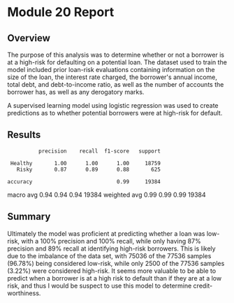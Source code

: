 # Module 20 Report

## Overview

The purpose of this analysis was to determine whether or not a borrower is at a high-risk for defaulting on a potential loan. The dataset used to train the model included prior loan-risk evaluations containing information on the size of the loan, the interest rate charged, the borrower's annual income, total debt, and debt-to-income ratio, as well as the number of accounts the borrower has, as well as any derogatory marks.

A supervised learning model using logistic regression was used to create predictions as to whether potential borrowers were at high-risk for default.

## Results

              precision    recall  f1-score   support

     Healthy       1.00      1.00      1.00     18759
       Risky       0.87      0.89      0.88       625

    accuracy                           0.99     19384
   macro avg       0.94      0.94      0.94     19384
weighted avg       0.99      0.99      0.99     19384

## Summary

Ultimately the model was proficient at predicting whether a loan was low-risk, with a 100% precision and 100% recall, while only having 87% precision and 89% recall at identifying high-risk borrowers. This is likely due to the imbalance of the data set, with 75036 of the 77536 samples (96.78%) being considered low-risk, while only 2500 of the 77536 samples (3.22%) were considered high-risk.
It seems more valuable to be able to predict when a borrower is at a high risk to default than if they are at a low risk, and thus I would be suspect to use this model to determine credit-worthiness.
